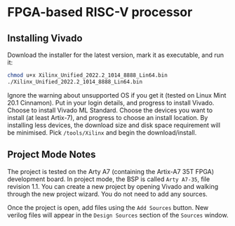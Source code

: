 # FPGA-based RISC-V processor

## Installing Vivado

Download the installer for the latest version, mark it as executable, and run it:

```bash
chmod u+x Xilinx_Unified_2022.2_1014_8888_Lin64.bin
./Xilinx_Unified_2022.2_1014_8888_Lin64.bin
```

Ignore the warning about unsupported OS if you get it (tested on Linux Mint 20.1 Cinnamon). Put in your login details, and progress to install Vivado. Choose to install Vivado ML Standard. Choose the devices you want to install (at least Artix-7), and progress to choose an install location. By installing less devices, the download size and disk space requirement will be minimised. Pick `/tools/Xilinx` and begin the download/install.

## Project Mode Notes

The project is tested on the Arty A7 (containing the Artix-A7 35T FPGA) development board. In project mode, the BSP is called `Arty A7-35`, file revision 1.1. You can create a new project by opening Vivado and walking through the new project wizard. You do not need to add any sources.

Once the project is open, add files using the `Add Sources` button. New verilog files will appear in the `Design Sources` section of the `Sources` window.
